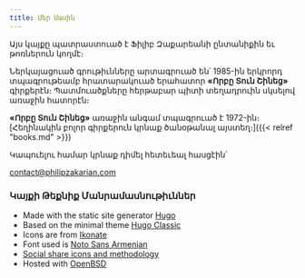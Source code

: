 ```yaml
---
title: Մեր Մասին
---
```


Այս կայքը պատրաստուած է Ֆիլիբ Զաքարեանի ընտանիքին եւ թոռներուն կողմէ։

Ներկայացուած գրութիւնները արտագրուած են՝ 1985-ին երկրորդ տպագրութեամբ հրատարակուած երահատոր **«Որբը Տուն Շինեց»** գիրքերէն։ Պատմուածքները հերթաբար պիտի տեղադրուին սկսելով առաջին հատորէն։

**«Որբը Տուն Շինեց»** առաջին անգամ տպագրուած է 1972-ին։ [Հեղինակին բոլոր գիրքերուն կրնաք ծանօթանալ այստեղ։]({{< relref "books.md" >}})

Կապուելու համար կրնաք դիմել հետեւեալ հասցէին՝

contact@philipzakarian.com

### Կայքի Թեքնիք Մանրամասնութիւններ

- Made with the static site generator [Hugo][hugo-static]
- Based on the minimal theme [Hugo Classic][hugo-classic]
- Icons are from [Ikonate][ikonate]
- Font used is [Noto Sans Armenian][font-noto]
- [Social share icons and methodology][social-share]
- Hosted with [OpenBSD][openbsd]

[hugo-static]: https://gohugo.io/
[hugo-classic]: https://github.com/goodroot/hugo-classic
[ikonate]: https://ikonate.com/
[font-noto]: https://www.google.com/get/noto/
[openbsd]: https://www.openbsd.org/
[social-share]: https://codingnconcepts.com/hugo/social-icons-hugo/
